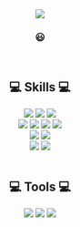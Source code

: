 <!--
**jineeel/jineeel** is a ✨ _special_ ✨ repository because its `README.md` (this file) appears on your GitHub profile.

Here are some ideas to get you started:

- 🔭 I’m currently working on ...
- 🌱 I’m currently learning ...
- 👯 I’m looking to collaborate on ...
- 🤔 I’m looking for help with ...
- 💬 Ask me about ...
- 📫 How to reach me: ...
- 😄 Pronouns: ...
- ⚡ Fun fact: ...
-->
<div align="center">
<img src="https://capsule-render.vercel.app/api?type=waving&color=auto&height=200&section=header&text=Welcome%20To%20My%20GitHub!✨&fontSize=40" />
<h3>😃</h3><br>
<h2>💻 Skills 💻</h2>
<img src="https://img.shields.io/badge/Java-437291?style=flat-square&logoColor=white"/>
<img src="https://img.shields.io/badge/Spring-6DB33F?style=flat-square&logo=Spring&logoColor=white"/>
<img src="https://img.shields.io/badge/SpringBoot-6DB33F?style=flat-square&logo=SpringBoot&logoColor=white"/>
<br>
<img src="https://img.shields.io/badge/HTML-E34F26?style=flat-square&logo=html5&logoColor=white"/>
<img src="https://img.shields.io/badge/CSS-1572B6?style=flat-square&logo=css3&logoColor=white"/>
<img src="https://img.shields.io/badge/JavaScript-F7DF1E?style=flat-squaree&logo=javascript&logoColor=black">
<img src="https://img.shields.io/badge/jQuery-0769AD?style=flat-square&logo=jquery&logoColor=white"/>
<br>
<img src="https://img.shields.io/badge/MySQL-4479A1?style=flat-square&logo=mysql&logoColor=white"/>
<img src="https://img.shields.io/badge/Oracle-F80000?style=flat-square&logo=oracle&logoColor=white">
<br>
<img src="https://img.shields.io/badge/Thymeleaf-005F0F?style=flat-square&logo=thymeleaf&logoColor=white"/>
<img src="https://img.shields.io/badge/Bootstrap-7952B3?style=flat-square&logo=bootstrap&logoColor=white">
<br><br>
<h2>💻 Tools 💻</h2>
<img src="https://img.shields.io/badge/Eclipse-2C2255?style=flat-square&logo=eclipseide&logoColor=white">
<img src="https://img.shields.io/badge/IntelliJ-000000?style=flat-square&logo=intellijidea&logoColor=white">
<img src="https://img.shields.io/badge/GitHub-181717?style=flat-square&logo=github&logoColor=white">
<br><br><br><br><br>
</div>
